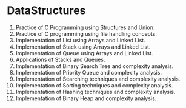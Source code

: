 # DataStructures

1. Practice of C Programming using Structures and Union.
2. Practice of C programming using file handling concepts. 
3. Implementation of List using Arrays and Linked List.
4. Implementation of Stack using Arrays and Linked List.
5. Implementation of Queue using Arrays and Linked List.
6. Applications of Stacks and Queues.
7. Implementation of Binary Search Tree and complexity analysis.
8. Implementation of Priority Queue and complexity analysis.
9. Implementation of Searching techniques and complexity analysis. 
10. Implementation of Sorting techniques and complexity analysis.
11. Implementation of Hashing techniques and complexity analysis.
12. Implementation of Binary Heap and complexity analysis.
